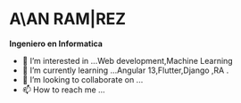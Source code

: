

# A\AN  RAM|REZ
**Ingeniero en Informatica** 

- 👀 I’m interested in ...Web development,Machine Learning 
- 🌱 I’m currently learning ...Angular 13,Flutter,Django ,RA .
- 💞️ I’m looking to collaborate on ...
- 📫 How to reach me ...

<!---
Alan-RamiMan/Alan-RamiMan is a ✨ special ✨ repository because its `README.md` (this file) appears on your GitHub profile.
You can click the Preview link to take a look at your changes.
--->
